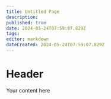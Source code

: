 ```yaml
---
title: Untitled Page
description: 
published: true
date: 2024-05-24T07:59:07.829Z
tags: 
editor: markdown
dateCreated: 2024-05-24T07:59:07.829Z
---
```


# Header
Your content here